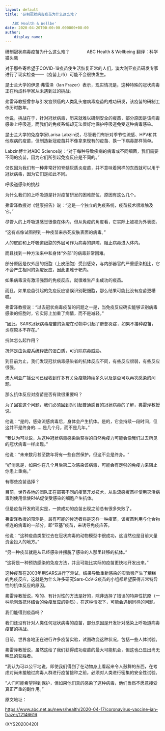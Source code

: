 ```yaml
---
layout: default
title: '研制冠状病毒疫苗为什么这么难？
　　
　　ABC Health & Wellbe'
date: 2020-04-20T00:00:00.000000+08:00
author:
    display_name: 
---
```


研制冠状病毒疫苗为什么这么难？　　　　ABC Health & Wellbeing    翻译：科学猫头鹰

对于那些寄希望于COVID-19疫苗使生活恢复正常的人们，澳大利亚疫苗研发专家进行了现实检查——（疫苗上市）可能不会很快发生。

昆士兰大学的伊恩·弗雷泽（Ian Frazer）表示，现实情况是，这种特殊的冠状病毒正在构成科学家从未遇到过的挑战。

弗雷泽教授曾参与引发宫颈癌的人类乳头瘤病毒疫苗的成功研发，该疫苗的研制工作历时数年。

他说，挑战在于，针对冠状病毒，历来就难以研制安全的疫苗，部分原因是该病毒感染上呼吸道，而我们的免疫系统却无法很好地保护呼吸道免受这种病毒感染。

昆士兰大学的免疫学家Larisa Labzin说，尽管我们有针对季节性流感、HPV和其他疾病的疫苗，但制造新冠疫苗并不像拿来现有的疫苗、换一下病毒那样简单。

Labzin博士对ABC Science说：“对于每种导致疾病的病毒或不同细菌，我们需要不同的疫苗，因为它们所引起免疫反应是不同的。”

仅仅因为我们有一种非常好的脊髓灰质炎疫苗，并不意味着同样的东西就可以用于冠状病毒，因为它们是如此不同。

呼吸道感染的挑战

为什么我们的上呼吸道是针对疫苗研发的困难部位，原因有这么几个。

弗雷泽教授对《健康报告》说：“这是一个独立的免疫系统，疫苗技术很难触及它。”

尽管人的上呼吸道感觉很像在体内，但从免疫的角度看，它实际上被视为外表面。

“这有点像试图得到一种疫苗来杀死皮肤表面的病毒。”

人的皮肤和上呼吸道细胞的外层可作为病毒的屏障，阻止病毒进入体内。

而且找到一种方法来中和身体“外部”的病毒非常困难。

部分原因是仅外层的细胞（上皮细胞）受到感染，与内部器官的严重感染相比，它不会产生相同的免疫反应，因此更难于靶向。

如果病毒没有激活强烈的免疫反应，就很难生产出成功的疫苗。

而且，如果疫苗引起的免疫反应错误识别靶细胞，那么结果可能比没有疫苗更糟糕。

弗雷泽教授说：“过去冠状病毒疫苗的问题之一是，当免疫反应确实能够识别病毒感染的细胞时，它实际上加重了病情，而不是减轻。”

“因此，SARS冠状病毒疫苗的免疫在动物中引起了肺部炎症，如果不接种疫苗，炎症原本不存在。”

抗体怎么起作用？

抗体是由免疫系统释放的蛋白质，可消除病毒威胁。

到目前为止，我们发现冠状病毒感染者的抗体反应不同，有些反应很弱，有些反应很强。

澳大利亚广播公司已经收到许多有关免疫能持续多久以及是否可以再次感染的问题。

那么抗体反应对疫苗是否有效很重要吗？

为了回答这个问题，我们必须回到对引起普通感冒的冠状病毒的了解，弗雷泽教授说。

他说：“是的，感染流感病毒后，身体会产生抗体。是的，它会持续一段时间，但这并不是终身的……是几个月，而不是几年。”

“我认为可以说，从这种冠状病毒感染后获得的自然免疫力可能会像我们过去所见的冠状病毒一样出现。”

他说：“未来数月甚至数年将有一些自然保护，但这不会是终身。“

“好消息是，如果你在几个月后第二次感染该病毒，可能会有足够的免疫力来阻止你患上重病。”

有哪些疫苗选择？

目前，世界各地的团队正在部署不同的疫苗开发技术，从象流感疫苗样使用灭活病毒到使用信使RNA促使受感染的细胞产生抗体。

但是疫苗开发的现实是，一款成功的疫苗出现之前总有很多失败了。

弗雷泽教授的预测是，最有可能的候选者将是这样一种疫苗，该疫苗利用与化合物相连的病毒的一部分，即“亚基”疫苗，来诱导免疫应答。

他说：“这种疫苗类型过去在冠状病毒的动物模型中很成功，这当然也是目前大量资金投入的地方。”

“另一种疫苗就是从已经感染并摆脱了感染的人那里转移的抗体。”

“这将是一种预防感染的免疫方法，并且可能比实际的疫苗更快地开发出来。”

这种疫苗在2003年用SARS进行了测试，结果导致重新感染的实验猴产生了糟糕的免疫反应，这就是为什么许多研究Sars-CoV-2疫苗的小组都希望获得非常特异性的抗体反应的原因。

弗雷泽教授说，窄的、有针对性的方法是好的，除非选择了错误的特异性抗原（一种能刺激抗体结合的免疫反应的物质），在这种情况下，可能会遇到同样的问题。

我们能得到疫苗吗？

我们还没有针对人类任何冠状病毒的疫苗，部分原因是开发针对感染上呼吸道病毒疫苗的挑战。

目前，世界各地正在进行许多疫苗实验，试图改变这种状况，包括一些人体试验。

弗雷泽教授说，虽然这给了我们获得成功疫苗的最大可能机会，但这也凸显出尚无明显的获胜者。

“我认为可以公平地说，即使我们得到了在动物身上看起来令人鼓舞的东西，在考虑对尚未接触过病毒人群进行疫苗接种之前，必须对人类进行密集的安全性试验。

“人们可能希望得到保护，但如果他们真的感染了这种病毒，他们当然不愿意接受真正严重的副作用。”

原文地址：

https://www.abc.net.au/news/health/2020-04-17/coronavirus-vaccine-ian-frazer/12146616

(XYS20200420)

